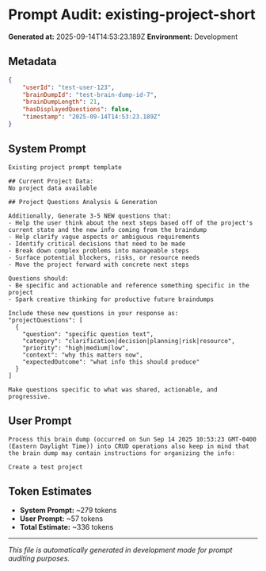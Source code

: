 # Prompt Audit: existing-project-short

**Generated at:** 2025-09-14T14:53:23.189Z
**Environment:** Development

## Metadata

```json
{
	"userId": "test-user-123",
	"brainDumpId": "test-brain-dump-id-7",
	"brainDumpLength": 21,
	"hasDisplayedQuestions": false,
	"timestamp": "2025-09-14T14:53:23.189Z"
}
```

## System Prompt

```
Existing project prompt template

## Current Project Data:
No project data available

## Project Questions Analysis & Generation

Additionally, Generate 3-5 NEW questions that:
- Help the user think about the next steps based off of the project's current state and the new info coming from the braindump
- Help clarify vague aspects or ambiguous requirements
- Identify critical decisions that need to be made
- Break down complex problems into manageable steps
- Surface potential blockers, risks, or resource needs
- Move the project forward with concrete next steps

Questions should:
- Be specific and actionable and reference something specific in the project
- Spark creative thinking for productive future braindumps

Include these new questions in your response as:
"projectQuestions": [
  {
    "question": "specific question text",
    "category": "clarification|decision|planning|risk|resource",
    "priority": "high|medium|low",
    "context": "why this matters now",
    "expectedOutcome": "what info this should produce"
  }
]

Make questions specific to what was shared, actionable, and progressive.
```

## User Prompt

```
Process this brain dump (occurred on Sun Sep 14 2025 10:53:23 GMT-0400 (Eastern Daylight Time)) into CRUD operations also keep in mind that the brain dump may contain instructions for organizing the info:

Create a test project
```

## Token Estimates

- **System Prompt:** ~279 tokens
- **User Prompt:** ~57 tokens
- **Total Estimate:** ~336 tokens

---

_This file is automatically generated in development mode for prompt auditing purposes._
